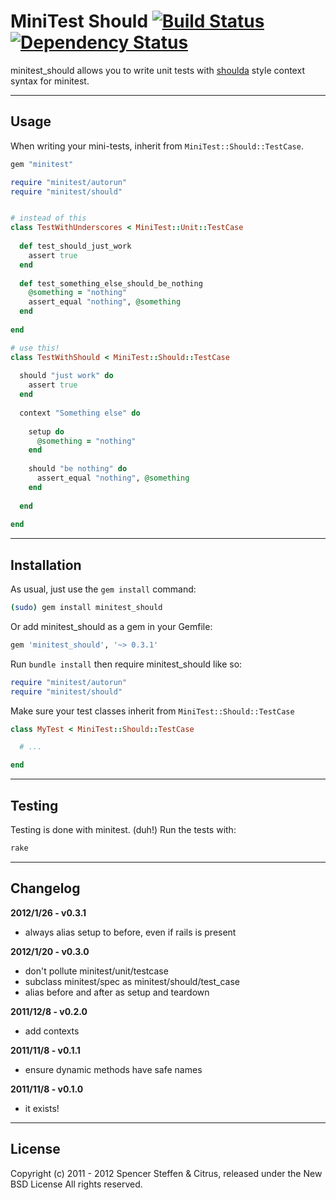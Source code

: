 # MiniTest Should [![Build Status](https://secure.travis-ci.org/citrus/minitest_should.png)](http://travis-ci.org/citrus/minitest_should) [![Dependency Status](https://gemnasium.com/citrus/minitest_should.png)](https://gemnasium.com/citrus/minitest_should)


minitest_should allows you to write unit tests with [shoulda](https://github.com/thoughtbot/shoulda) style context syntax for minitest.

------------------------------------------------------------------------------
Usage
------------------------------------------------------------------------------

When writing your mini-tests, inherit from `MiniTest::Should::TestCase`.


```ruby
gem "minitest"

require "minitest/autorun"
require "minitest/should"


# instead of this
class TestWithUnderscores < MiniTest::Unit::TestCase
  
  def test_should_just_work
    assert true
  end
  
  def test_something_else_should_be_nothing
    @something = "nothing"
    assert_equal "nothing", @something
  end
  
end

# use this!
class TestWithShould < MiniTest::Should::TestCase
  
  should "just work" do
    assert true
  end
  
  context "Something else" do
    
    setup do
      @something = "nothing"
    end
    
    should "be nothing" do
      assert_equal "nothing", @something
    end
    
  end
  
end
```

------------------------------------------------------------------------------
Installation
------------------------------------------------------------------------------

As usual, just use the `gem install` command:

```bash
(sudo) gem install minitest_should
```
    
Or add minitest_should as a gem in your Gemfile:

```bash
gem 'minitest_should', '~> 0.3.1' 
```

Run `bundle install` then require minitest_should like so:

```ruby
require "minitest/autorun"
require "minitest/should"
```

Make sure your test classes inherit from `MiniTest::Should::TestCase`

```ruby
class MyTest < MiniTest::Should::TestCase

  # ...

end
```


------------------------------------------------------------------------------
Testing
------------------------------------------------------------------------------

Testing is done with minitest. (duh!) Run the tests with:

```bash
rake
```
    

------------------------------------------------------------------------------
Changelog
------------------------------------------------------------------------------

**2012/1/26 - v0.3.1**

- always alias setup to before, even if rails is present


**2012/1/20 - v0.3.0**

- don't pollute minitest/unit/testcase
- subclass minitest/spec as minitest/should/test_case
- alias before and after as setup and teardown


**2011/12/8 - v0.2.0**

- add contexts


**2011/11/8 - v0.1.1**

- ensure dynamic methods have safe names


**2011/11/8 - v0.1.0**

- it exists!
  
    
------------------------------------------------------------------------------
License
------------------------------------------------------------------------------

Copyright (c) 2011 - 2012 Spencer Steffen & Citrus, released under the New BSD License All rights reserved.
